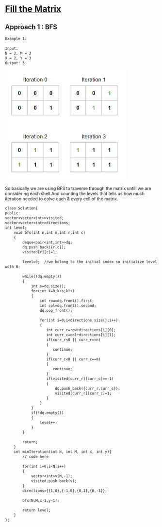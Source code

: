# <a href="https://practice.geeksforgeeks.org/problems/2145720aebf8ea0b07f76b17217b3353a0fbea7f/1">Fill the Matrix</a>

## Approach 1 : BFS
```
Example 1:

Input:
N = 2, M = 3
X = 2, Y = 3
Output: 3 
```
<img src="img/21.png" width="400px">

So basically we are using BFS to traverse through the matrix untill we are considering each shell.And counting the levels that tells us how much iteration needed to colve each & every cell of the matrix.
```
class Solution{   
public:
vector<vector<int>>visited;
vector<vector<int>>directions;
int level;
    void bfs(int n,int m,int r,int c)
    {
        deque<pair<int,int>>dq;
        dq.push_back({r,c});
        visited[r][c]=1;
        
        level=0;  //we belong to the initial index so initialize level woth 0;
        
        while(!dq.empty())
        {
            int s=dq.size();
            for(int k=0;k<s;k++)
            {
                int row=dq.front().first;
                int col=dq.front().second;
                dq.pop_front();
            
                for(int i=0;i<directions.size();i++)
                {
                   int curr_r=row+directions[i][0];
                   int curr_c=col+directions[i][1];
                   if(curr_r<0 || curr_r==n)
                   {
                      continue;
                   }
                   if(curr_c<0 || curr_c==m)
                   {
                      continue;
                   }
                   if(visited[curr_r][curr_c]==-1)
                   {
                       dq.push_back({curr_r,curr_c});
                       visited[curr_r][curr_c]=1;
                   }
                }
            }
            if(!dq.empty())
            {
                level++;
            }
        }
        
        return;
    }
    int minIteration(int N, int M, int x, int y){    
        // code here
        
        for(int i=0;i<N;i++)
        {
            vector<int>v(M,-1);
            visited.push_back(v);
        }
        directions={{1,0},{-1,0},{0,1},{0,-1}};
        
        bfs(N,M,x-1,y-1);
        
        return level;
    }
};
```